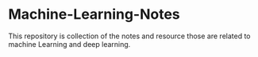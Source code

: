 # Machine-Learning-Notes
This repository is collection of the notes and resource those are related to machine Learning and deep learning.
